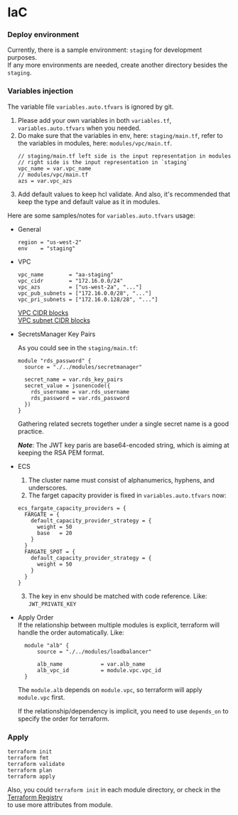# IaC

### Deploy environment

Currently, there is a sample environment: `staging` for development purposes.  
If any more environments are needed, create another directory besides the `staging`.  



### Variables injection

The variable file `variables.auto.tfvars` is ignored by git.  

1. Please add your own variables in both `variables.tf`, `variables.auto.tfvars` when you needed.
2. Do make sure that the variables in env, here: `staging/main.tf`, refer to the variables in modules, here: `modules/vpc/main.tf`.
    ```hcl
   // staging/main.tf left side is the input representation in modules
   // right side is the input representation in `staging`
   vpc_name = var.vpc_name
   // modules/vpc/main.tf
   azs = var.vpc_azs
    ```
3. Add default values to keep hcl validate. And also, it's recommended that keep the type and default value as it in 
   modules.

Here are some samples/notes for `variables.auto.tfvars` usage:  
- General
    ```hcl
    region = "us-west-2"
    env    = "staging"
    ```
- VPC
    ```hcl
    vpc_name        = "aa-staging"
    vpc_cidr        = "172.16.0.0/24"
    vpc_azs         = ["us-west-2a", "..."]
    vpc_pub_subnets = ["172.16.0.0/28", "..."]
    vpc_pri_subnets = ["172.16.0.128/28", "..."]
    ```
    [VPC CIDR blocks](https://docs.aws.amazon.com/vpc/latest/userguide/vpc-cidr-blocks.html)  
    [VPC subnet CIDR blocks](https://docs.aws.amazon.com/vpc/latest/userguide/subnet-sizing.html)  

- SecretsManager Key Pairs

    As you could see in the `staging/main.tf`:
    ```hcl
    module "rds_password" {
      source = "./../modules/secretmanager"
    
      secret_name = var.rds_key_pairs
      secret_value = jsonencode({
        rds_username = var.rds_username
        rds_password = var.rds_password
      })
    }
    ```
    Gathering related secrets together under a single secret name is a good practice.  
    
    **_Note_**: The JWT key paris are base64-encoded string, which is aiming at keeping the RSA PEM format.

- ECS  

  1. The cluster name must consist of alphanumerics, hyphens, and underscores.
  2. The farget capacity provider is fixed in `variables.auto.tfvars` now:
    ```hcl
    ecs_fargate_capacity_providers = {
      FARGATE = {
        default_capacity_provider_strategy = {
          weight = 50
          base   = 20
        }
      }
      FARGATE_SPOT = {
        default_capacity_provider_strategy = {
          weight = 50
        }
      }
    }
    ```
  3. The key in env should be matched with code reference. Like: `JWT_PRIVATE_KEY`

- Apply Order  
  If the relationship between multiple modules is explicit, terraform will handle the order automatically. Like:  
  ```hcl
    module "alb" {
        source = "./../modules/loadbalancer"
        
        alb_name            = var.alb_name
        alb_vpc_id          = module.vpc.vpc_id
    }
  ```
  The `module.alb` depends on `module.vpc`, so terraform will apply `module.vpc` first.

  If the relationship/dependency is implicit, you need to use `depends_on` to specify the order for terraform.

### Apply
```shell
terraform init
terraform fmt
terraform validate
terraform plan
terraform apply
```
Also, you could `terraform init` in each module directory, or check in the [Terraform Registry](https://registry.terraform.io/)  
to use more attributes from module.